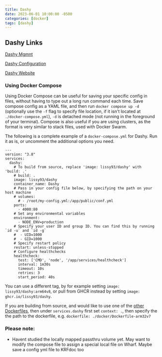 ```yaml
---
title: Dashy
date: 2023-06-01 10:00:00 -0500
categories: [docker]
tags: [dashy]
---
```


## Dashy Links

[Dashy Mgmnt](https://github.com/Lissy93/dashy/blob/master/docs/management.md)

[Dashy Configuration](https://github.com/Lissy93/dashy/blob/master/docs/configuring.md)

[Dashy Website](https://dashy.to/)

### Using Docker Compose

Using Docker Compose can be useful for saving your specific config in files, without having to type out a long run command each time. Save compose config as a YAML file, and then run `docker compose up -d` (optionally use the `-f` flag to specify file location, if it isn't located at `./docker-compose.yml`), `-d` is detached mode (not running in the foreground of your terminal). Compose is also useful if you are using clusters, as the format is very similar to stack files, used with Docker Swarm.

The following is a complete example of a `docker-compose.yml` for Dashy. Run it as is, or uncomment the additional options you need.

```terminal
---
version: "3.8"
services:
  dashy:
    # To build from source, replace 'image: lissy93/dashy' with 'build: .'
    # build: .
    image: lissy93/dashy
    container_name: Dashy
    # Pass in your config file below, by specifying the path on your host machine
    # volumes:
      # - /root/my-config.yml:/app/public/conf.yml
    ports:
      - 4000:80
    # Set any environmental variables
    environment:
      - NODE_ENV=production
    # Specify your user ID and group ID. You can find this by running `id -u` and `id -g`
    #  - UID=1000
    #  - GID=1000
    # Specify restart policy
    restart: unless-stopped
    # Configure healthchecks
    healthcheck:
      test: ['CMD', 'node', '/app/services/healthcheck']
      interval: 1m30s
      timeout: 10s
      retries: 3
      start_period: 40s
```

You can use a different tag, by for example setting `image: lissy93/dashy:arm64v8`, or pull from GHCR instead by setting `image: ghcr.io/lissy93/dashy`.

If you are building from source, and would like to use one of the [other Dockerfiles](https://github.com/Lissy93/dashy/tree/master/docker), then under `services.dashy` first set `context: .`, then specify the the path to the dockerfile, e.g. `dockerfile: ./docker/Dockerfile-arm32v7`


### Please note:

* Havent studied the locally mapped passthru volume yet.  May want to modify the compose file to assign a special local file on Wharf.  Maybe save a config yml file to KRFdoc too